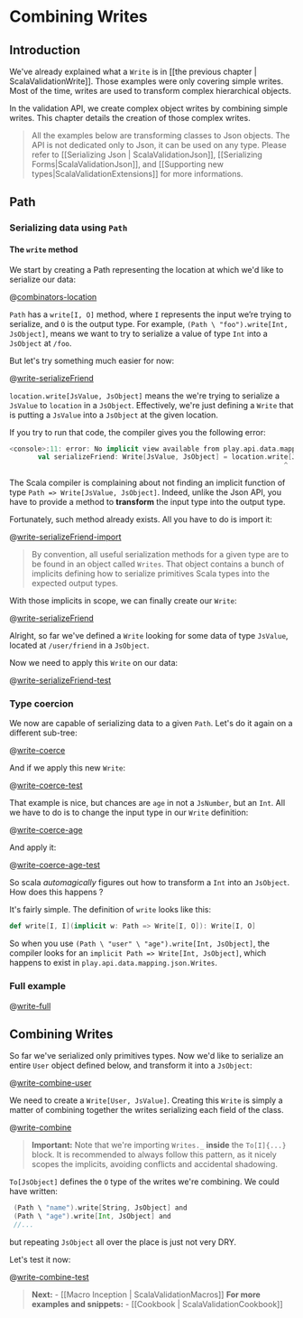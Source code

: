 # Combining Writes

## Introduction

We've already explained what a `Write` is in [[the previous chapter | ScalaValidationWrite]]. Those examples were only covering simple writes. Most of the time, writes are used to transform complex hierarchical objects.

In the validation API, we create complex object writes by combining simple writes. This chapter details the creation of those complex writes.

> All the examples below are transforming classes to Json objects. The API is not dedicated only to Json, it can be used on any type. Please refer to [[Serializing Json | ScalaValidationJson]], [[Serializing Forms|ScalaValidationJson]], and [[Supporting new types|ScalaValidationExtensions]] for more informations.

## Path

### Serializing data using `Path`

#### The `write` method

We start by creating a Path representing the location at which we'd like to serialize our data:

@[combinators-location](code/ScalaValidationWriteCombinators.scala)

`Path` has a `write[I, O]` method, where `I` represents the input we’re trying to serialize, and `O` is the output type. For example, `(Path \ "foo").write[Int, JsObject]`, means we want to try to serialize a value of type `Int` into a `JsObject` at `/foo`.

But let's try something much easier for now:

@[write-serializeFriend](code/ScalaValidationWriteCombinators.scala)

`location.write[JsValue, JsObject]` means the we're trying to serialize a `JsValue` to `location` in a `JsObject`. Effectively, we're just defining a `Write` that is putting a `JsValue` into a `JsObject` at the given location.

If you try to run that code, the compiler gives you the following error:

```scala
<console>:11: error: No implicit view available from play.api.data.mapping.Path => play.api.data.mapping.Write[play.api.libs.json.JsValue,play.api.libs.json.JsObject].
       val serializeFriend: Write[JsValue, JsObject] = location.write[JsValue, JsObject]
                                                                    ^
```

The Scala compiler is complaining about not finding an implicit function of type `Path => Write[JsValue, JsObject]`. Indeed, unlike the Json API, you have to provide a method to **transform** the input type into the output type.

Fortunately, such method already exists. All you have to do is import it:

@[write-serializeFriend-import](code/ScalaValidationWriteCombinators.scala)

> By convention, all useful serialization methods for a given type are to be found in an object called `Writes`. That object contains a bunch of implicits defining how to serialize primitives Scala types into the expected output types.

With those implicits in scope, we can finally create our `Write`:

@[write-serializeFriend](code/ScalaValidationWriteCombinators.scala)

Alright, so far we've defined a `Write` looking for some data of type `JsValue`, located at `/user/friend` in a `JsObject`.

Now we need to apply this `Write` on our data:

@[write-serializeFriend-test](code/ScalaValidationWriteCombinators.scala)

### Type coercion

We now are capable of serializing data to a given `Path`. Let's do it again on a different sub-tree:

@[write-coerce](code/ScalaValidationWriteCombinators.scala)

And if we apply this new `Write`:

@[write-coerce-test](code/ScalaValidationWriteCombinators.scala)

That example is nice, but chances are `age` in not a `JsNumber`, but an `Int`.
All we have to do is to change the input type in our `Write` definition:

@[write-coerce-age](code/ScalaValidationWriteCombinators.scala)

And apply it:

@[write-coerce-age-test](code/ScalaValidationWriteCombinators.scala)

So scala *automagically* figures out how to transform a `Int` into an `JsObject`. How does this happens ?

It's fairly simple. The definition of `write` looks like this:

```scala
def write[I, I](implicit w: Path => Write[I, O]): Write[I, O]
```

So when you use `(Path \ "user" \ "age").write[Int, JsObject]`, the compiler looks for an `implicit Path => Write[Int, JsObject]`, which happens to exist in `play.api.data.mapping.json.Writes`.

### Full example

@[write-full](code/ScalaValidationWriteCombinators.scala)

## Combining Writes

So far we've serialized only primitives types.
Now we'd like to serialize an entire `User` object defined below, and transform it into a `JsObject`:

@[write-combine-user](code/ScalaValidationWriteCombinators.scala)

We need to create a `Write[User, JsValue]`. Creating this `Write` is simply a matter of combining together the writes serializing each field of the class.

@[write-combine](code/ScalaValidationWriteCombinators.scala)


> **Important:** Note that we're importing `Writes._` **inside** the `To[I]{...}` block.
It is recommended to always follow this pattern, as it nicely scopes the implicits, avoiding conflicts and accidental shadowing.

`To[JsObject]` defines the `O` type of the writes we're combining. We could have written:

```scala
 (Path \ "name").write[String, JsObject] and
 (Path \ "age").write[Int, JsObject] and
 //...
```

but repeating `JsObject` all over the place is just not very DRY.

Let's test it now:

@[write-combine-test](code/ScalaValidationWriteCombinators.scala)

> **Next:** - [[Macro Inception | ScalaValidationMacros]]
> **For more examples and snippets:** - [[Cookbook | ScalaValidationCookbook]]
